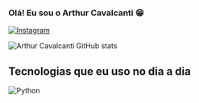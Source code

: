 
### Olá! Eu sou o Arthur Cavalcanti 😁

[![Instagram](https://img.shields.io/badge/Instagram-E4405F?style=for-the-badge&logo=instagram&logoColor=white)](https://instagram.com/arthur_felipe_a.c/)

![Arthur Cavalcanti GitHub stats](https://github-readme-stats.vercel.app/api?username=Arthur-Cavalcanti-dev&show_icons=true&theme=radical)

## Tecnologias que eu uso no dia a dia

![Python](https://img.shields.io/badge/Python-3776AB?style=for-the-badge&logo=python&logoColor=white)
